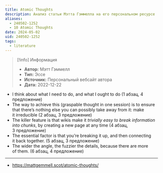 ```yaml
---
title: Atomic Thoughts
description: Анализ статьи Мэтта Гэммелла на его персональном ресурсе
aliases:
  - 240502-1252
  - 10 Atomic Thoughts
date: 2024-05-02
uid: 240502-1252
tags:
  - literature
---
```


> [!info] Информация
> - **Автор:** Мэтт Гэммелл
> - **Тип:** Эссе
> - **Источник:** Персональный вебсайт автора
> - **Дата:** 2022-12-22

- I think about what I need to do, and what I ought to do (1 абзац, 4 предложение)
- The way to achieve this (graspable thought in one session) is to ensure that there’s nothing else you can possibly take away from it: make it irreducible (2 абзац, 3 предложение)
- The killer feature is that wikis make it _trivially easy to break information into chunks_, by creating a new page at any time (4 абзац, 3 предложение)
- The essential factor is that you’re breaking it up, and then connecting it back together. (5 абзац, 3 предложение)
- The wider the angle, the fuzzier the details, because there are more of them. (6 абзац, 4 предложение)

---

- https://mattgemmell.scot/atomic-thoughts/

